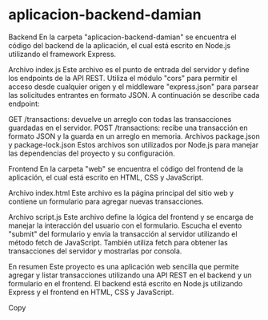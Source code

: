 # aplicacion-backend-damian

Backend
En la carpeta "aplicacion-backend-damian" se encuentra el código del backend de la aplicación, el cual está escrito en Node.js utilizando el framework Express.

Archivo index.js
Este archivo es el punto de entrada del servidor y define los endpoints de la API REST. Utiliza el módulo "cors" para permitir el acceso desde cualquier origen y el middleware "express.json" para parsear las solicitudes entrantes en formato JSON. A continuación se describe cada endpoint:

GET /transactions: devuelve un arreglo con todas las transacciones guardadas en el servidor.
POST /transactions: recibe una transacción en formato JSON y la guarda en un arreglo en memoria.
Archivos package.json y package-lock.json
Estos archivos son utilizados por Node.js para manejar las dependencias del proyecto y su configuración.

Frontend
En la carpeta "web" se encuentra el código del frontend de la aplicación, el cual está escrito en HTML, CSS y JavaScript.

Archivo index.html
Este archivo es la página principal del sitio web y contiene un formulario para agregar nuevas transacciones.

Archivo script.js
Este archivo define la lógica del frontend y se encarga de manejar la interacción del usuario con el formulario. Escucha el evento "submit" del formulario y envía la transacción al servidor utilizando el método fetch de JavaScript. También utiliza fetch para obtener las transacciones del servidor y mostrarlas por consola.

En resumen
Este proyecto es una aplicación web sencilla que permite agregar y listar transacciones utilizando una API REST en el backend y un formulario en el frontend. El backend está escrito en Node.js utilizando Express y el frontend en HTML, CSS y JavaScript.

Copy

